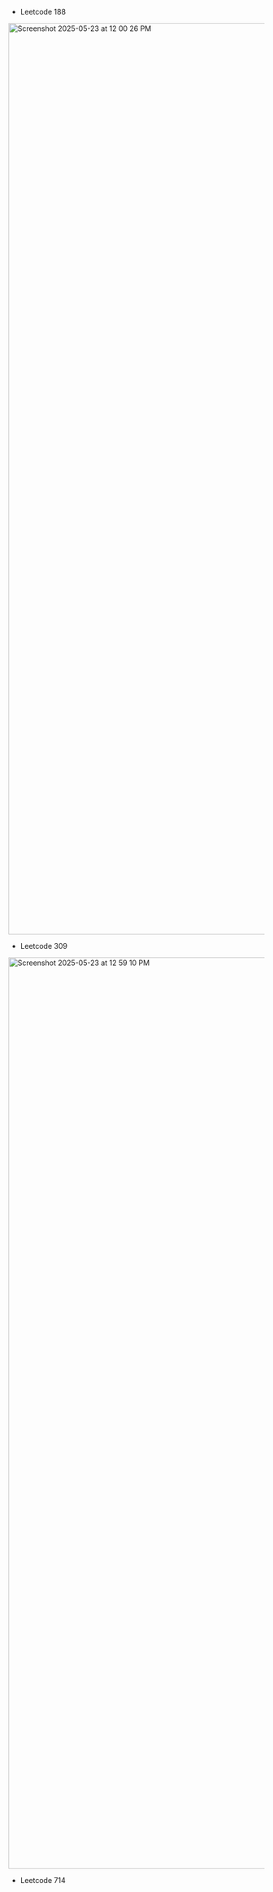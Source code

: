 - Leetcode 188
<img width="1792" alt="Screenshot 2025-05-23 at 12 00 26 PM" src="https://github.com/user-attachments/assets/3a976f61-67c1-4c0a-b295-802363c6935c" />

- Leetcode 309
<img width="1792" alt="Screenshot 2025-05-23 at 12 59 10 PM" src="https://github.com/user-attachments/assets/e6cfc8d6-b377-4480-b121-2be2de743669" />

- Leetcode 714
